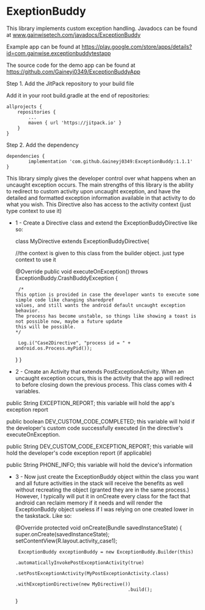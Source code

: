 # ExeptionBuddy
This library implements custom exception handling. 
Javadocs can be found at www.gainwisetech.com/javadocs/ExceptionBuddy

Example app can be found at
https://play.google.com/store/apps/details?id=com.gainwise.exceptionbuddytestapp


The source code for the demo app can be found at
https://github.com/Gaineyj0349/ExceptionBuddyApp



Step 1. Add the JitPack repository to your build file

Add it in your root build.gradle at the end of repositories:

	allprojects {
		repositories {
			...
			maven { url 'https://jitpack.io' }
		}
	}
	
	
Step 2. Add the dependency

	dependencies {
	        implementation 'com.github.Gaineyj0349:ExceptionBuddy:1.1.1'
	}


This library simply gives the developer control over what happens when an uncaught exception occurs. 
The main strengths of this library is the ability to redirect to custom activity upon uncaught exception, and have the detailed and formatted exception information available in that activity to do what you wish. This Directive also has access to the activity context (just type context to use it)

 - 1 -
Create a Directive class and extend the ExceptionBuddyDirective like so:

	class MyDirective extends ExceptionBuddyDirective{
	
    //the context is given to this class from the builder object. just type context to use it

    @Override
    public void executeOnException() throws ExceptionBuddy.CrashBuddyException {


        /*
       This option is provided in case the developer wants to execute some simple code like changing sharedpref
       values, and still wants the android default uncaught exception behavior.
       The process has become unstable, so things like showing a toast is not possible now, maybe a future update
       this will be possible.
       */

        Log.i("Case2Directive", "process id = " + android.os.Process.myPid());
    }
	}


 - 2 - 
Create an Activity that extends PostExceptionActivity. When an uncaught exception occurs, this is the activity that the app will 	  redirect to before closing down the previous process. This class comes with 4 variables.
 
  public String EXCEPTION_REPORT; 
  this variable will hold the app's exception report
  
  public boolean DEV_CUSTOM_CODE_COMPLETED;
  this variable will hold if the developer's custom code successfully executed (in the directive's executeOnException.
  
  public String DEV_CUSTOM_CODE_EXCEPTION_REPORT;
  this variable will hold the developer's code exception report (if applicable)
  
  public String PHONE_INFO;
  this variable will hold the device's information
  

    
   
 - 3 - 
Now just create the ExceptionBuddy object within the class you want and all future activities in the stack will receive the benefits  as well without recreating the object (granted they are in the same process.) However, I typically will put it in onCreate every     class for the fact that android can reclaim memory if it needs and will render the ExceptionBuddy object useless if I was relying on one created lower in the taskstack. Like so:

	@Override
    protected void onCreate(Bundle savedInstanceState) {
        super.onCreate(savedInstanceState);
        setContentView(R.layout.activity_case1);

        ExceptionBuddy exceptionBuddy = new ExceptionBuddy.Builder(this)
                                                .automaticallyInvokePostExceptionActivity(true)
                                                .setPostExceptionActivity(MyPostExceptionActivity.class)
                                                .withExceptionDirective(new MyDirective())
                                                .build();



    }
	

	

